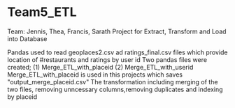 # Team5_ETL
Team: Jennis, Thea, Francis, Sarath
Project for Extract, Transform and Load into Database

Pandas used to read geoplaces2.csv ad ratings_final.csv files which provide location of #restaurants and ratings by user id
Two pandas files were created;
    (1) Merge_ETL_with_placeid
    (2) Merge_ETL_with_userid
Merge_ETL_with_placeid is used in this projects which saves "output_merge_placeid.csv"
The transformation including merging of the two files, removing unncessary columns,removing duplicates and indexing by placeid
